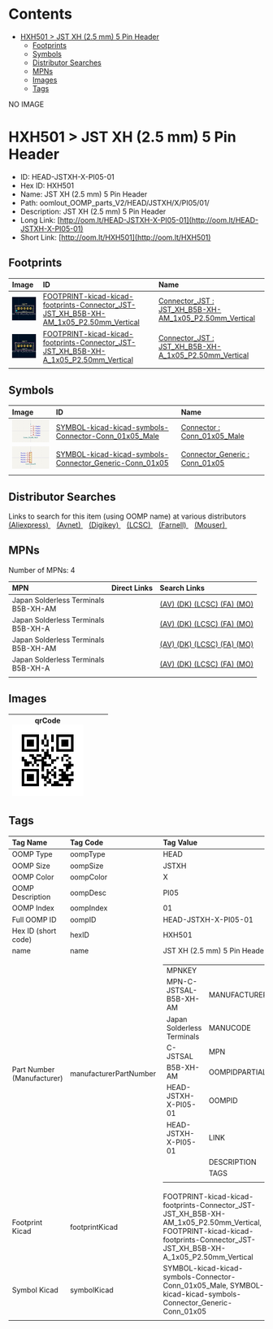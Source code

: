 



Contents
========

* [HXH501 > JST XH (2.5 mm) 5 Pin Header](#hxh501--jst-xh-25-mm-5-pin-header)
	* [Footprints](#footprints)
	* [Symbols](#symbols)
	* [Distributor Searches](#distributor-searches)
	* [MPNs](#mpns)
	* [Images](#images)
	* [Tags](#tags)
  
NO IMAGE  
# HXH501 > JST XH (2.5 mm) 5 Pin Header

- ID: HEAD-JSTXH-X-PI05-01
- Hex ID: HXH501
- Name: JST XH (2.5 mm) 5 Pin Header
- Path: oomlout_OOMP_parts_V2/HEAD/JSTXH/X/PI05/01/
- Description: JST XH (2.5 mm) 5 Pin Header
- Long Link: [http://oom.lt/HEAD-JSTXH-X-PI05-01](http://oom.lt/HEAD-JSTXH-X-PI05-01)
- Short Link: [http://oom.lt/HXH501](http://oom.lt/HXH501)

## Footprints
  

|Image|ID|Name|
| :--- | :--- | :--- |
|[![](https://raw.githubusercontent.com/oomlout/oomlout_OOMP_eda_V2/main/FOOTPRINT/kicad/kicad-footprints/Connector_JST/JST_XH_B5B-XH-AM_1x05_P2.50mm_Vertical/image_140.png)](https://github.com/oomlout/oomlout_OOMP_eda_V2/tree/main/FOOTPRINT/kicad/kicad-footprints/Connector_JST/JST_XH_B5B-XH-AM_1x05_P2.50mm_Vertical/)|[FOOTPRINT-kicad-kicad-footprints-Connector_JST-JST_XH_B5B-XH-AM_1x05_P2.50mm_Vertical](https://github.com/oomlout/oomlout_OOMP_eda_V2/tree/main/FOOTPRINT/kicad/kicad-footprints/Connector_JST/JST_XH_B5B-XH-AM_1x05_P2.50mm_Vertical/)|[Connector_JST : JST_XH_B5B-XH-AM_1x05_P2.50mm_Vertical](https://github.com/oomlout/oomlout_OOMP_eda_V2/tree/main/FOOTPRINT/kicad/kicad-footprints/Connector_JST/JST_XH_B5B-XH-AM_1x05_P2.50mm_Vertical/)|
|[![](https://raw.githubusercontent.com/oomlout/oomlout_OOMP_eda_V2/main/FOOTPRINT/kicad/kicad-footprints/Connector_JST/JST_XH_B5B-XH-A_1x05_P2.50mm_Vertical/image_140.png)](https://github.com/oomlout/oomlout_OOMP_eda_V2/tree/main/FOOTPRINT/kicad/kicad-footprints/Connector_JST/JST_XH_B5B-XH-A_1x05_P2.50mm_Vertical/)|[FOOTPRINT-kicad-kicad-footprints-Connector_JST-JST_XH_B5B-XH-A_1x05_P2.50mm_Vertical](https://github.com/oomlout/oomlout_OOMP_eda_V2/tree/main/FOOTPRINT/kicad/kicad-footprints/Connector_JST/JST_XH_B5B-XH-A_1x05_P2.50mm_Vertical/)|[Connector_JST : JST_XH_B5B-XH-A_1x05_P2.50mm_Vertical](https://github.com/oomlout/oomlout_OOMP_eda_V2/tree/main/FOOTPRINT/kicad/kicad-footprints/Connector_JST/JST_XH_B5B-XH-A_1x05_P2.50mm_Vertical/)|
||||

## Symbols
  

|Image|ID|Name|
| :--- | :--- | :--- |
|[![](https://raw.githubusercontent.com/oomlout/oomlout_OOMP_eda_V2/main/SYMBOL/kicad/kicad-symbols/Connector/Conn_01x05_Male/image_140.png)](https://github.com/oomlout/oomlout_OOMP_eda_V2/tree/main/SYMBOL/kicad/kicad-symbols/Connector/Conn_01x05_Male/)|[SYMBOL-kicad-kicad-symbols-Connector-Conn_01x05_Male](https://github.com/oomlout/oomlout_OOMP_eda_V2/tree/main/SYMBOL/kicad/kicad-symbols/Connector/Conn_01x05_Male/)|[Connector : Conn_01x05_Male](https://github.com/oomlout/oomlout_OOMP_eda_V2/tree/main/SYMBOL/kicad/kicad-symbols/Connector/Conn_01x05_Male/)|
|[![](https://raw.githubusercontent.com/oomlout/oomlout_OOMP_eda_V2/main/SYMBOL/kicad/kicad-symbols/Connector_Generic/Conn_01x05/image_140.png)](https://github.com/oomlout/oomlout_OOMP_eda_V2/tree/main/SYMBOL/kicad/kicad-symbols/Connector_Generic/Conn_01x05/)|[SYMBOL-kicad-kicad-symbols-Connector_Generic-Conn_01x05](https://github.com/oomlout/oomlout_OOMP_eda_V2/tree/main/SYMBOL/kicad/kicad-symbols/Connector_Generic/Conn_01x05/)|[Connector_Generic : Conn_01x05](https://github.com/oomlout/oomlout_OOMP_eda_V2/tree/main/SYMBOL/kicad/kicad-symbols/Connector_Generic/Conn_01x05/)|
||||

## Distributor Searches
  
Links to search for this item (using OOMP name) at various distributors  
[(Aliexpress) ](https://www.aliexpress.com/wholesale?SearchText=JST+XH+2.5+mm+5+Pin+Header)&nbsp;&nbsp;&nbsp;[(Avnet) ](https://www.avnet.com/shop/us/search/JST+XH+2.5+mm+5+Pin+Header)&nbsp;&nbsp;&nbsp;[(Digikey) ](https://www.digikey.co.uk/en/products/result?s=JST+XH+2.5+mm+5+Pin+Header)&nbsp;&nbsp;&nbsp;[(LCSC) ](https://www.lcsc.com/search?q=JST+XH+2.5+mm+5+Pin+Header)&nbsp;&nbsp;&nbsp;[(Farnell) ](https://uk.farnell.com/search?st=JST+XH+2.5+mm+5+Pin+Header)&nbsp;&nbsp;&nbsp;[(Mouser) ](https://www.mouser.com/c/?q=JST+XH+2.5+mm+5+Pin+Header)&nbsp;&nbsp;&nbsp;
## MPNs
  
Number of MPNs: 4  

|MPN|Direct Links|Search Links|
| :--- | :--- | :--- |
|Japan Solderless Terminals<br>B5B-XH-AM||[(AV) ](https://www.avnet.com/shop/us/search/B5B-XH-AM)[(DK) ](https://www.digikey.co.uk/products/en?keywords=B5B-XH-AM)[(LCSC) ](https://www.lcsc.com/search?q=B5B-XH-AM)[(FA) ](https://uk.farnell.com/search?st=B5B-XH-AM)[(MO) ](https://www.mouser.com/c/?q=B5B-XH-AM)|
|Japan Solderless Terminals<br>B5B-XH-A||[(AV) ](https://www.avnet.com/shop/us/search/B5B-XH-A)[(DK) ](https://www.digikey.co.uk/products/en?keywords=B5B-XH-A)[(LCSC) ](https://www.lcsc.com/search?q=B5B-XH-A)[(FA) ](https://uk.farnell.com/search?st=B5B-XH-A)[(MO) ](https://www.mouser.com/c/?q=B5B-XH-A)|
|Japan Solderless Terminals<br>B5B-XH-AM||[(AV) ](https://www.avnet.com/shop/us/search/B5B-XH-AM)[(DK) ](https://www.digikey.co.uk/products/en?keywords=B5B-XH-AM)[(LCSC) ](https://www.lcsc.com/search?q=B5B-XH-AM)[(FA) ](https://uk.farnell.com/search?st=B5B-XH-AM)[(MO) ](https://www.mouser.com/c/?q=B5B-XH-AM)|
|Japan Solderless Terminals<br>B5B-XH-A||[(AV) ](https://www.avnet.com/shop/us/search/B5B-XH-A)[(DK) ](https://www.digikey.co.uk/products/en?keywords=B5B-XH-A)[(LCSC) ](https://www.lcsc.com/search?q=B5B-XH-A)[(FA) ](https://uk.farnell.com/search?st=B5B-XH-A)[(MO) ](https://www.mouser.com/c/?q=B5B-XH-A)|
||||

## Images
  

|qrCode<br>[![](https://raw.githubusercontent.com/oomlout/oomlout_OOMP_parts_V2/main/HEAD/JSTXH/X/PI05/01/qrCode_140.png)](https://github.com/oomlout/oomlout_OOMP_parts_V2/tree/main/HEAD/JSTXH/X/PI05/01/qrCode.png)||||
| :---: | :---: | :---: | :---: |

## Tags
  

|Tag Name|Tag Code|Tag Value|
| :--- | :--- | :--- |
|OOMP Type|oompType|HEAD|
|OOMP Size|oompSize|JSTXH|
|OOMP Color|oompColor|X|
|OOMP Description|oompDesc|PI05|
|OOMP Index|oompIndex|01|
|Full OOMP ID|oompID|HEAD-JSTXH-X-PI05-01|
|Hex ID (short code)|hexID|HXH501|
|name|name|JST XH (2.5 mm) 5 Pin Header|
|Part Number (Manufacturer)|manufacturerPartNumber|<table><tr><td>MPNKEY</td></tr><tr><td> MPN-C-JSTSAL-B5B-XH-AM</td><td> MANUFACTURER</td></tr><tr><td> Japan Solderless Terminals</td><td> MANUCODE</td></tr><tr><td> C-JSTSAL</td><td> MPN</td></tr><tr><td> B5B-XH-AM</td><td> OOMPIDPARTIAL</td></tr><tr><td> HEAD-JSTXH-X-PI05-01</td><td> OOMPID</td></tr><tr><td> HEAD-JSTXH-X-PI05-01</td><td> LINK</td></tr><tr><td> </td><td> DESCRIPTION</td></tr><tr><td> </td><td> TAGS</td></tr><tr><td> </td></tr></table></td><td> <table><tr><td>MPNKEY</td></tr><tr><td> MPN-C-JSTSAL-B5B-XH-A</td><td> MANUFACTURER</td></tr><tr><td> Japan Solderless Terminals</td><td> MANUCODE</td></tr><tr><td> C-JSTSAL</td><td> MPN</td></tr><tr><td> B5B-XH-A</td><td> OOMPIDPARTIAL</td></tr><tr><td> HEAD-JSTXH-X-PI05-01</td><td> OOMPID</td></tr><tr><td> HEAD-JSTXH-X-PI05-01</td><td> LINK</td></tr><tr><td> </td><td> DESCRIPTION</td></tr><tr><td> </td><td> TAGS</td></tr><tr><td> </td></tr></table></td><td> <table><tr><td>MPNKEY</td></tr><tr><td> MPN-C-JSTSAL-B5B-XH-AM</td><td> MANUFACTURER</td></tr><tr><td> Japan Solderless Terminals</td><td> MANUCODE</td></tr><tr><td> C-JSTSAL</td><td> MPN</td></tr><tr><td> B5B-XH-AM</td><td> OOMPIDPARTIAL</td></tr><tr><td> HEAD-JSTXH-X-PI05-01</td><td> OOMPID</td></tr><tr><td> HEAD-JSTXH-X-PI05-01</td><td> LINK</td></tr><tr><td> </td><td> DESCRIPTION</td></tr><tr><td> </td><td> TAGS</td></tr><tr><td> </td></tr></table></td><td> <table><tr><td>MPNKEY</td></tr><tr><td> MPN-C-JSTSAL-B5B-XH-A</td><td> MANUFACTURER</td></tr><tr><td> Japan Solderless Terminals</td><td> MANUCODE</td></tr><tr><td> C-JSTSAL</td><td> MPN</td></tr><tr><td> B5B-XH-A</td><td> OOMPIDPARTIAL</td></tr><tr><td> HEAD-JSTXH-X-PI05-01</td><td> OOMPID</td></tr><tr><td> HEAD-JSTXH-X-PI05-01</td><td> LINK</td></tr><tr><td> </td><td> DESCRIPTION</td></tr><tr><td> </td><td> TAGS</td></tr><tr><td> </td></tr></table>|
|Footprint Kicad|footprintKicad|FOOTPRINT-kicad-kicad-footprints-Connector_JST-JST_XH_B5B-XH-AM_1x05_P2.50mm_Vertical, FOOTPRINT-kicad-kicad-footprints-Connector_JST-JST_XH_B5B-XH-A_1x05_P2.50mm_Vertical|
|Symbol Kicad|symbolKicad|SYMBOL-kicad-kicad-symbols-Connector-Conn_01x05_Male, SYMBOL-kicad-kicad-symbols-Connector_Generic-Conn_01x05|
||||

